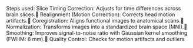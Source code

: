 Steps used:
Slice Timing Correction: Adjusts for time differences across brain slices.
Realignment (Motion Correction): Corrects head motion artifacts.
Coregistration: Aligns functional images to anatomical scans.
Normalization: Transforms images into a standardized brain space (MNI).
Smoothing: Improves signal-to-noise ratio with Gaussian kernel smoothing (FWHM: 6 mm).
Quality Control: Checks for motion artifacts and outliers

